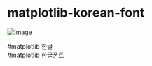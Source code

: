 # matplotlib-korean-font

![image](https://user-images.githubusercontent.com/80030558/171074404-5f3b549e-838e-4c44-ba5b-15e8077deefb.png)




#matplotlib 한글 <br>
#matplotlib 한글폰트
